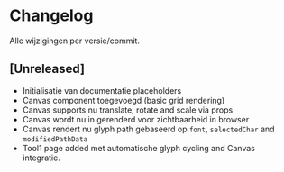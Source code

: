 # Changelog

Alle wijzigingen per versie/commit.

## [Unreleased]

- Initialisatie van documentatie placeholders
- Canvas component toegevoegd (basic grid rendering)
- Canvas supports nu translate, rotate and scale via props
- Canvas wordt nu in <App> gerenderd voor zichtbaarheid in browser
- Canvas rendert nu glyph path gebaseerd op `font`, `selectedChar` and `modifiedPathData`
- Tool1 page added met automatische glyph cycling and Canvas integratie.
